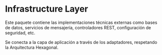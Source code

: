 # Infrastructure Layer

Este paquete contiene las implementaciones técnicas externas como bases de datos, servicios de mensajería, controladores REST, configuración de seguridad, etc.

Se conecta a la capa de aplicación a través de los adaptadores, respetando la Arquitectura Hexagonal.
